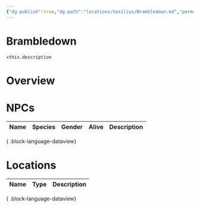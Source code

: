 ```yaml
---
{"dg-publish":true,"dg-path":"locations/Vasilius/Brambledown.md","permalink":"/locations/vasilius/brambledown/","tags":["location"],"noteIcon":"location"}
---
```


# Brambledown
`=this.description`
# Overview


# NPCs
| Name | Species | Gender | Alive | Description |
| ---- | ------- | ------ | ----- | ----------- |

{ .block-language-dataview}

# Locations
| Name | Type | Description |
| ---- | ---- | ----------- |

{ .block-language-dataview}